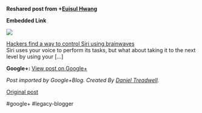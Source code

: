 <!--
date: '2011-11-11'
published: true
slug: 2011-11-reshared-post-from-euisul-hwang
time_to_read: 5
title: ''
-->

  
  
**Reshared post from +[Euisul Hwang](https://plus.google.com/105228937789154416960)**  


**Embedded Link**

  

![](http://images0-focus-opensocial.googleusercontent.com/gadgets/proxy?container=focus&gadget=a&resize_h=100&url=http%3A%2F%2Fcdn2.ubergizmo.com%2Fwp-content%2Fuploads%2F2011%2F11%2FiPhone-4S-BlackMirror-650x366.jpg)

  
 [Hackers find a way to control Siri using brainwaves](http://www.ubergizmo.com/2011/11/hackers-find-a-way-to-control-siri-using-brainwaves/)  
 Siri uses your voice to perform its tasks, but what about taking it to the next level by using your [...]

**Google+:** [View post on Google+](https://plus.google.com/103392016560023386646/posts/ZqiE89K25Hj)

  
  
*Post imported by Google+Blog. Created By [Daniel Treadwell](http://minimali.se/).*

[Original post](https://ysfk.blogspot.com/2011/11/reshared-post-from-euisul-hwang.html)

#google+ #legacy-blogger 